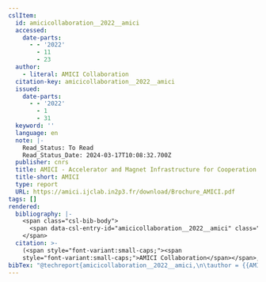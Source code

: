 ```yaml
---
cslItem:
  id: amicicollaboration__2022__amici
  accessed:
    date-parts:
      - - '2022'
        - 11
        - 23
  author:
    - literal: AMICI Collaboration
  citation-key: amicicollaboration__2022__amici
  issued:
    date-parts:
      - - '2022'
        - 1
        - 31
  keyword: ''
  language: en
  note: |-
    Read_Status: To Read
    Read_Status_Date: 2024-03-17T10:08:32.700Z
  publisher: cnrs
  title: AMICI - Accelerator and Magnet Infrastructure for Cooperation and Innovation
  title-short: AMICI
  type: report
  URL: https://amici.ijclab.in2p3.fr/download/Brochure_AMICI.pdf
tags: []
rendered:
  bibliography: |-
    <span class="csl-bib-body">
      <span data-csl-entry-id="amicicollaboration__2022__amici" class="csl-entry"><span class='author-bib'>AMICI Collaboration</span>. <span class='date-bib'>(2022)</span>. <span class='title'><i><b><span style="font-style:normal;">AMICI - Accelerator and Magnet Infrastructure for Cooperation and Innovation</span></b></i></span>. cnrs. <span class='URL'><a href='https://amici.ijclab.in2p3.fr/download/Brochure_AMICI.pdf'>LINK</a></span></span>
    </span>
  citation: >-
    (<span style="font-variant:small-caps;"><span
    style="font-variant:small-caps;">AMICI Collaboration</span></span>, 2022)
bibTex: "@techreport{amicicollaboration__2022__amici,\n\tauthor = {{AMICI Collaboration}},\n\tyear = {2022},\n\tmonth = {jan 31},\n\tnote = {Read\\textunderscore{}Status: To Read\nRead\\textunderscore{}Status\\textunderscore{}Date: 2024-03-17T10:08:32.700Z},\n\tinstitution = {cnrs},\n\ttitle = {AMICI - {Accelerator} and {Magnet} {Infrastructure} for {Cooperation} and {Innovation}},\n\turl = {https://amici.ijclab.in2p3.fr/download/Brochure_AMICI.pdf},\n}\n\n"
---
```

